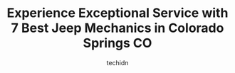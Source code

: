 ---
layout: ampstory
image: https://images.unsplash.com/photo-1607120349427-e3146fe0a68f?ixlib=rb-4.0.3&ixid=MnwxMjA3fDB8MHxwaG90by1wYWdlfHx8fGVufDB8fHx8&auto=format&fit=crop&w=640&h=853&q=80
author: techidn
featured: false
description: Discover the 7 best Jeep Mechanic in Colorado Springs CO, USA and ensure your vehicle receives the highest quality of care. These trusted professionals are known for their skill, knowledge, 
title: Experience Exceptional Service with 7 Best Jeep Mechanics in Colorado Springs CO
cover:
   title: Experience Exceptional Service with 7 Best Jeep Mechanics in Colorado Springs CO
   subtitle: Rickpate
   background: https://images.unsplash.com/photo-1607120349427-e3146fe0a68f?ixlib=rb-4.0.3&ixid=MnwxMjA3fDB8MHxwaG90by1wYWdlfHx8fGVufDB8fHx8&auto=format&fit=crop&w=640&h=853&q=80

pages: 
 - layout: thirds
   top: <h1>#1 TJ Auto Repair & Performance</h1>
   bottom: "<p>These guys do nearly everything vehicle maintenance you can think of, and at a very affordable price! Theyre pretty flexible, too! I had to add my cabin and engine air f</p>"
   background: https://www.knot35.com/toplist/wp-content/uploads/2023/06/best-jeep-mechanic-1-in-colorado-springs-co-1685833254.jpeg
   backgroundblur: true
 - layout: thirds
   top: <h1>#2 Predator 4 Wheel Drive</h1>
   bottom: "<p>4260 N Nevada Ave, Colorado Springs, CO 80907, United States</p>"
   background: https://www.knot35.com/toplist/wp-content/uploads/2023/06/best-jeep-mechanic-2-in-colorado-springs-co-1685833255.jpeg
   cta:
      link: https://www.knot35.com/toplist/experience-exceptional-service-with-7-best-jeep-mechanics-in-colorado-springs-co/
      text: Experience Exceptional Service with 7 Best Jeep Mechanics in Colorado Springs CO
 - layout: thirds
   top: <h1>#3 Cornerstone Auto Repair</h1>
   bottom: "<p>3747 E St Vrain St, Colorado Springs, CO 80909, United States</p>"
   background: https://www.knot35.com/toplist/wp-content/uploads/2023/06/best-jeep-mechanic-3-in-colorado-springs-co-1685833255.jpeg
   cta:
      link: https://www.knot35.com/toplist/experience-exceptional-service-with-7-best-jeep-mechanics-in-colorado-springs-co/
      text: Experience Exceptional Service with 7 Best Jeep Mechanics in Colorado Springs CO
 - layout: thirds
   top: <h1>#4 Elite Auto Service</h1>
   bottom: "<p>6417 E Platte Ave, Colorado Springs, CO 80915, United States</p>"
   background: https://images.unsplash.com/photo-1547366785-564103df7e13?ixlib=rb-4.0.3&ixid=MnwxMjA3fDB8MHxwaG90by1wYWdlfHx8fGVufDB8fHx8&auto=format&fit=crop&w=640&h=853&q=80
   cta:
      link: https://www.knot35.com/toplist/experience-exceptional-service-with-7-best-jeep-mechanics-in-colorado-springs-co/
      text: Experience Exceptional Service with 7 Best Jeep Mechanics in Colorado Springs CO
 - layout: thirds
   top: <h1>#5 Ronnies Automotive Services - Colorado Springs CO</h1>
   bottom: "<p>505 N Union Blvd, Colorado Springs, CO 80909, United States</p>"
   background: https://images.unsplash.com/photo-1549241520-425e3dfc01cb?ixlib=rb-4.0.3&ixid=MnwxMjA3fDB8MHxwaG90by1wYWdlfHx8fGVufDB8fHx8&auto=format&fit=crop&w=640&h=853&q=80
   cta:
      link: https://www.knot35.com/toplist/experience-exceptional-service-with-7-best-jeep-mechanics-in-colorado-springs-co/
      text: Experience Exceptional Service with 7 Best Jeep Mechanics in Colorado Springs CO
 - layout: thirds
   top: <h1>#6 Tanner 4-Wheel Drive</h1>
   bottom: "<p>1920 E E Pikes Peak Ave, Colorado Springs, CO 80909, United States</p>"
   background: https://images.unsplash.com/photo-1489648022186-8f49310909a0?ixlib=rb-4.0.3&ixid=MnwxMjA3fDB8MHxwaG90by1wYWdlfHx8fGVufDB8fHx8&auto=format&fit=crop&w=640&h=853&q=80
   cta:
      link: https://www.knot35.com/toplist/experience-exceptional-service-with-7-best-jeep-mechanics-in-colorado-springs-co/
      text: Experience Exceptional Service with 7 Best Jeep Mechanics in Colorado Springs CO
 - layout: thirds
   top: <h1>#7 Hutcheson Performance & Repair, Inc.</h1>
   bottom: "<p>2815 Gunnison St, Colorado Springs, CO 80909, United States</p>"
   background: https://images.unsplash.com/photo-1613843873231-1447db182f97?ixlib=rb-4.0.3&ixid=MnwxMjA3fDB8MHxwaG90by1wYWdlfHx8fGVufDB8fHx8&auto=format&fit=crop&w=640&h=853&q=80
   cta:
      link: https://www.knot35.com/toplist/experience-exceptional-service-with-7-best-jeep-mechanics-in-colorado-springs-co/
      text: Experience Exceptional Service with 7 Best Jeep Mechanics in Colorado Springs CO
 - layout: thirds
   middle: Continue reading...
   background: https://images.unsplash.com/photo-1608501821300-4f99e58bba77?ixlib=rb-4.0.3&ixid=MnwxMjA3fDB8MHxwaG90by1wYWdlfHx8fGVufDB8fHx8&auto=format&fit=crop&w=640&h=853&q=80
   cta:
      link: https://www.knot35.com/toplist/experience-exceptional-service-with-7-best-jeep-mechanics-in-colorado-springs-co/
      text: Experience Exceptional Service with 7 Best Jeep Mechanics in Colorado Springs CO
      
---